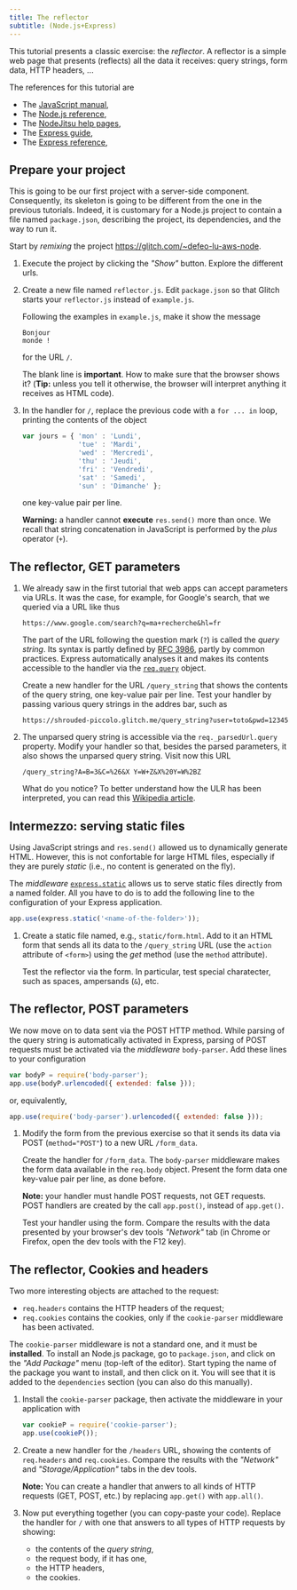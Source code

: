 ```yaml
---
title: The reflector
subtitle: (Node.js+Express)
---
```


This tutorial presents a classic exercise: the *reflector*. A
reflector is a simple web page that presents (reflects) all the data
it receives: query strings, form data, HTTP headers, ...

The references for this tutorial are

- The [JavaScript manual](https://developer.mozilla.org/docs/Web/JavaScript),
- The [Node.js reference](http://nodejs.org/api/),
- The [NodeJitsu help pages](http://docs.nodejitsu.com/),
- The [Express guide](http://expressjs.com/guide.html),
- The [Express reference](http://expressjs.com/3x/api.html),


## Prepare your project

This is going to be our first project with a server-side
component. Consequently, its skeleton is going to be different from
the one in the previous tutorials.  Indeed, it is customary for a
Node.js project to contain a file named `package.json`, describing the
project, its dependencies, and the way to run it.

Start by *remixing* the project
<https://glitch.com/~defeo-lu-aws-node>.

1. Execute the project by clicking the *"Show"* button. Explore the
   different urls.

2. Create a new file named `reflector.js`. Edit `package.json` so that
   Glitch starts your `reflector.js` instead of `example.js`.
   
   Following the examples in `example.js`, make it show the message
   
   ```
   Bonjour
   monde !
   ```
   
   for the URL `/`.
   
   The blank line is **important**. How to make sure that the browser
   shows it? (**Tip:** unless you tell it otherwise, the browser will
   interpret anything it receives as HTML code).
   
2. In the handler for `/`, replace the previous code with a
   `for ... in` loop, printing the contents of the object
   
   ~~~js
   var jours = { 'mon' : 'Lundi',
                 'tue' : 'Mardi',
                 'wed' : 'Mercredi',
                 'thu' : 'Jeudi',
                 'fri' : 'Vendredi',
                 'sat' : 'Samedi',
                 'sun' : 'Dimanche' };
   ~~~
   
   one key-value pair per line.
   
   **Warning:** a handler cannot **execute** `res.send()` more than
   once. We recall that string concatenation in JavaScript is
   performed by the *plus* operator (`+`).


## The reflector, GET parameters

1. We already saw in the first tutorial that web apps can accept
   parameters via URLs. It was the case, for example, for Google's
   search, that we queried via a URL like thus
   
   ~~~
   https://www.google.com/search?q=ma+recherche&hl=fr
   ~~~
   
   The part of the URL following the question mark (`?`) is called the
   *query string*. Its syntax is partly defined by
   [RFC 3986](http://tools.ietf.org/html/rfc3986#section-3.4), partly
   by common practices. Express automatically analyses it and makes
   its contents accessible to the handler via the
   [`req.query`](http://expressjs.com/3x/api.html#req.query) object.
   
   Create a new handler for the URL `/query_string` that shows the
   contents of the query string, one key-value pair per line. Test
   your handler by passing various query strings in the addres bar,
   such as
   
   ~~~
   https://shrouded-piccolo.glitch.me/query_string?user=toto&pwd=12345
   ~~~

2. The unparsed query string is accessible via the
   `req._parsedUrl.query` property. Modify your handler so that,
   besides the parsed parameters, it also shows the unparsed query
   string. Visit now this URL
   
   ~~~
   /query_string?A=B=3&C=%26&X Y=W+Z&X%20Y=W%2BZ
   ~~~
   
   What do you notice? To better understand how the ULR has been
   interpreted, you can read this [Wikipedia
   article](http://en.wikipedia.org/wiki/Percent-encoding).


## Intermezzo: serving static files

Using JavaScript strings and `res.send()` allowed us to dynamically
generate HTML. However, this is not confortable for large HTML files,
especially if they are purely *static* (i.e., no content is generated
on the fly).

The *middleware*
[`express.static`](http://expressjs.com/en/4x/api.html#express.static)
allows us to serve static files directly from a named folder. All you
have to do is to add the following line to the configuration of your
Express application.

```js
app.use(express.static('<name-of-the-folder>'));
```

1. Create a static file named, e.g., `static/form.html`. Add to it an
   HTML form that sends all its data to the `/query_string` URL (use
   the `action` attribute of `<form>`) using the *get* method (use the
   `method` attribute).
   
   Test the reflector via the form. In particular, test special
   charatecter, such as spaces, ampersands (`&`), etc.
   

## The reflector, POST parameters

We now move on to data sent via the POST HTTP method. While parsing of
the query string is automatically activated in Express, parsing of
POST requests must be activated via the *middleware*
`body-parser`. Add these lines to your configuration

```js
var bodyP = require('body-parser');
app.use(bodyP.urlencoded({ extended: false }));
```

or, equivalently,

```js
app.use(require('body-parser').urlencoded({ extended: false }));
```


1. Modify the form from the previous exercise so that it sends its
   data via POST (`method="POST"`) to a new URL `/form_data`.
   
   Create the handler for `/form_data`. The `body-parser` middleware
   makes the form data available in the `req.body` object. Present the
   form data one key-value pair per line, as done before.
   
   **Note:** your handler must handle POST requests, not GET
   requests. POST handlers are created by the call `app.post()`,
   instead of `app.get()`.
   
   Test your handler using the form. Compare the results with the data
   presented by your browser's dev tools *"Network"* tab (in Chrome or
   Firefox, open the dev tools with the F12 key).

## The reflector, Cookies and headers

Two more interesting objects are attached to the request:

- `req.headers` contains the HTTP headers of the request;
- `req.cookies` contains the cookies, only if the `cookie-parser`
  middleware has been activated.
  
The `cookie-parser` middleware is not a standard one, and it must be
**installed**. To install an Node.js package, go to `package.json`,
and click on the *"Add Package"* menu (top-left of the editor). Start
typing the name of the package you want to install, and then click on
it. You will see that it is added to the `dependencies` section (you
can also do this manually).

1. Install the `cookie-parser` package, then activate the middleware
   in your application with
   
   ```js
   var cookieP = require('cookie-parser');
   app.use(cookieP());
   ```

2. Create a new handler for the `/headers` URL, showing the contents
   of `req.headers` and `req.cookies`. Compare the results with the
   *"Network"* and *"Storage/Application"* tabs in the dev tools.
   
   **Note:** You can create a handler that anwers to all kinds of HTTP
   requests (GET, POST, etc.) by replacing `app.get()` with
   `app.all()`.
   
3. Now put everything together (you can copy-paste your code). Replace
   the handler for `/` with one that answers to all types of HTTP
   requests by showing:
   
   - the contents of the *query string*,
   - the request body, if it has one,
   - the HTTP headers,
   - the cookies.

